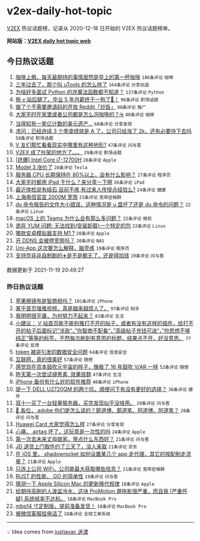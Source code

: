 # v2ex-daily-hot-topic

[V2EX](https://www.v2ex.com/) 热议话题榜，记录从 2020-12-18 日开始的 V2EX 热议话题榜单。

**网站版：[V2EX daily hot topic web](https://boojack.github.io/v2ex-daily-hot-topic-web/)**

## 今日热议话题

<!-- TODAY BEGIN -->

1. [咖啡上瘾，每天最期待的事情居然是早上的第一杯咖啡](https://www.v2ex.com/t/816443) `186条评论` `咖啡`
1. [三年过去了，那个叫 uTools 的怎么样了](https://www.v2ex.com/t/816446) `164条评论` `分享创造`
1. [为啥好多面试 Python 的连魔法函数都不知道？](https://www.v2ex.com/t/816468) `137条评论` `Python`
1. [拖 v 站后腿了，毕业 5 年月薪终于一狗了👻！](https://www.v2ex.com/t/816435) `96条评论` `职场话题`
1. [做了个不需要邀请码的开放 Reddit「炒饭」](https://www.v2ex.com/t/816444) `88条评论` `推广`
1. [大家平时在家里或者公司都是怎么泡咖啡的？☕](https://www.v2ex.com/t/816524) `80条评论` `咖啡`
1. [当得知有一笔亿计数的美元遗产...](https://www.v2ex.com/t/816553) `68条评论` `分享发现`
1. [求问：已经连续 3 个季度绩效是 A 了，公司只给涨了 2k，还有必要待下去吗](https://www.v2ex.com/t/816516) `58条评论` `职场话题`
1. [V 友们帮忙看看现实中哪里有这种地形?](https://www.v2ex.com/t/816450) `47条评论` `问与答`
1. [V2EX 成了吵架的地方了。。。](https://www.v2ex.com/t/816563) `29条评论` `职场话题`
1. [[挤爆] Intel Core i7-12700H](https://www.v2ex.com/t/816600) `28条评论` `Apple`
1. [Model 3 涨价了](https://www.v2ex.com/t/816522) `28条评论` `Tesla`
1. [服务器 CPU 长期保持在 80%以上，会有什么影响？](https://www.v2ex.com/t/816523) `27条评论` `程序员`
1. [大家平时都用 iPad 干什么？来分享一下啊](https://www.v2ex.com/t/816609) `26条评论` `iPad`
1. [最近体检说有结石,目前不疼,有过来人传授点经验么?](https://www.v2ex.com/t/816481) `24条评论` `健康`
1. [上海电信官宣 2000M 宽带](https://www.v2ex.com/t/816457) `23条评论` `宽带症候群`
1. [du 命令报告的文件大小错误，这种情况是 u 盘坏了还是 du 命令的问题？](https://www.v2ex.com/t/816648) `22条评论` `Linux`
1. [macOS 上的 Teams 为什么会有那么多问题？](https://www.v2ex.com/t/816542) `22条评论` `微软`
1. [诡异 YUM 问题: 无法找到(安装卸载)一个特定的包](https://www.v2ex.com/t/816495) `22条评论` `Linux`
1. [哪款安卓模拟器支持 M1 ?](https://www.v2ex.com/t/816545) `20条评论` `Apple`
1. [开 DDNS 会被停宽带吗？](https://www.v2ex.com/t/816539) `20条评论` `NAS`
1. [Uni-App 这次要怎么解释，脑壳疼](https://www.v2ex.com/t/816593) `19条评论` `程序员`
1. [支持奈非非自制剧的✈️是不是都无了，还是得加钱](https://www.v2ex.com/t/816483) `19条评论` `问与答`

数据更新于 2021-11-19 20:49:27

<!-- TODAY END -->

### 昨日热议话题

<!-- YESTERDAY BEGIN -->

1. [苹果擦镜布是智商税吗？](https://www.v2ex.com/t/816217) `101条评论` `iPhone`
1. [某乎首页强推视频，真是越来越烦人了。](https://www.v2ex.com/t/816185) `97条评论` `知乎`
1. [我明明很平庸，为何努力不起来？](https://www.v2ex.com/t/816270) `83条评论` `生活`
1. [小建议： V 站首页能不能别推打不开的帖子，或者有没有这样的插件，给打不开的帖子后面标记”涉政“，”你智商不配看“，”高级帖子充钱可进“，”你思想不够纯正“等等的标签，不然每次刷到有意思的标题，结果点不开，好没意思。](https://www.v2ex.com/t/816276) `77条评论` `反馈`
1. [token 被盗引发的数据安全问题](https://www.v2ex.com/t/816341) `64条评论` `信息安全`
1. [互联网，真的很美好](https://www.v2ex.com/t/816261) `57条评论` `随想`
1. [感觉现在资本鼓吹元宇宙的样子，像极了 16 年鼓吹 V/AR 一样](https://www.v2ex.com/t/816201) `52条评论` `随想`
1. [昨天第一次尝试褪黑素, 效果拔群](https://www.v2ex.com/t/816240) `47条评论` `生活`
1. [iPhone 备份有什么好的软件推荐](https://www.v2ex.com/t/816307) `40条评论` `iPhone`
1. [提一下 DELL U2720QM 的两个坑，顺便问下有没有更好的选择？](https://www.v2ex.com/t/816252) `36条评论` `硬件`
1. [双十一买了一台轻量服务器，买完发现似乎没啥用。](https://www.v2ex.com/t/816220) `29条评论` `问与答`
1. [🐶 各位， adobe 你们是怎么读的？鹅道博、鹅道笔、阿道博、阿道笔？](https://www.v2ex.com/t/816268) `28条评论` `问与答`
1. [Huawei Card 大家觉得怎么样](https://www.v2ex.com/t/816383) `27条评论` `分享发现`
1. [心痛， airtag 坏了，这玩意是一次性的吗](https://www.v2ex.com/t/816272) `24条评论` `Apple`
1. [第一次去未来丈母娘家，带点什么东西好？](https://www.v2ex.com/t/816324) `21条评论` `问与答`
1. [JD 退货上门取件约了三天了，没人来取](https://www.v2ex.com/t/816290) `21条评论` `京东`
1. [在 iOS 里， shadowrocket 如何设置某几个 app 走代理，其它的按配制走流量？](https://www.v2ex.com/t/816205) `21条评论` `Apple`
1. [只连上公司 WiFi，公司能最大获取哪些信息？](https://www.v2ex.com/t/816187) `21条评论` `宽带症候群`
1. [RUST 的性能， GO 的简单性](https://www.v2ex.com/t/816225) `19条评论` `问与答`
1. [猜测一下 Apple Silicon Mac 的更新换代规律](https://www.v2ex.com/t/816402) `18条评论` `Apple`
1. [给期待高刷的人泼盆冷水，这块 ProMotion 屏拖影很严重，而且我 [严重怀疑] 系统帧率不达标。](https://www.v2ex.com/t/816359) `18条评论` `MacBook Pro`
1. [mbp14 寸定制版，提前准备发货！](https://www.v2ex.com/t/816326) `18条评论` `MacBook Pro`
1. [被微信客服挂电话了](https://www.v2ex.com/t/816316) `18条评论` `全球工单系统`

<!-- YESTERDAY END -->

---

💡 Idea comes from [justjavac 迷渡](https://github.com/justjavac/)
